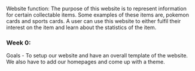 
Website function: The purpose of this website is to represent information for certain collectable items. Some examples of these items are, pokemon cards and sports cards. A user can use this website to either fulfil their interest on the item and learn about the statistics of the item.

### Week 0: 
Goals - To setup our website and have an overall template of the website. We also have to add our homepages and come up with a theme.


